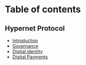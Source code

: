 # Table of contents

## Hypernet Protocol
* [Introduction](README.md)
* [Governance](/packages/contracts/contracts/governance/README.md)
* [Digital identity](/packages/contracts/contracts/identity/README.md)
* [Digital Payments]()